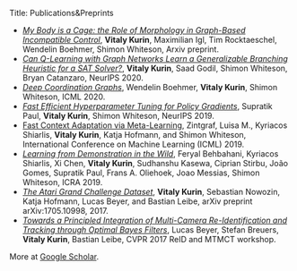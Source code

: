 Title: Publications&Preprints

- [*My Body is a Cage: the Role of Morphology in Graph-Based Incompatible Control*](https://arxiv.org/abs/2010.01856), **Vitaly Kurin**, Maximilian Igl, Tim Rocktaeschel, Wendelin Boehmer, Shimon Whiteson, Arxiv preprint.
- [*Can Q-Learning with Graph Networks Learn a Generalizable Branching Heuristic for a SAT Solver?*](https://arxiv.org/abs/1909.11830), **Vitaly Kurin**, Saad Godil, Shimon Whiteson, Bryan Catanzaro, NeurIPS 2020.
- [*Deep Coordination Graphs*](https://arxiv.org/abs/1910.00091), Wendelin Boehmer, **Vitaly Kurin**, Shimon Whiteson, ICML 2020.
- [*Fast Efficient Hyperparameter Tuning for Policy Gradients*](https://arxiv.org/abs/1902.06583), Supratik Paul, **Vitaly Kurin**, Shimon Whiteson, NeurIPS 2019.
- [Fast Context Adaptation via Meta-Learning](https://arxiv.org/abs/1810.03642), Zintgraf, Luisa M., Kyriacos Shiarlis, **Vitaly Kurin**, Katja Hofmann, and Shimon Whiteson, International Conference on Machine Learning (ICML) 2019.
- [*Learning from Demonstration in the Wild*](https://arxiv.org/abs/1811.03516), Feryal Behbahani, Kyriacos Shiarlis, Xi Chen, **Vitaly Kurin**, Sudhanshu Kasewa, Ciprian Stirbu, João Gomes, Supratik Paul, Frans A. Oliehoek, Joao Messias, Shimon Whiteson, ICRA 2019.
- [*The Atari Grand Challenge Dataset*](https://arxiv.org/abs/1705.10998), **Vitaly Kurin**, Sebastian Nowozin, Katja Hofmann, Lucas Beyer, and Bastian Leibe, arXiv preprint arXiv:1705.10998, 2017.
- [*Towards a Principled Integration of Multi-Camera Re-Identification and Tracking through Optimal Bayes Filters*](https://arxiv.org/abs/1705.04608), Lucas Beyer, Stefan Breuers, **Vitaly Kurin**, Bastian Leibe, CVPR 2017 ReID and MTMCT workshop.

More at [Google Scholar](https://scholar.google.de/citations?user=yk6C1SgAAAAJ&hl=en).